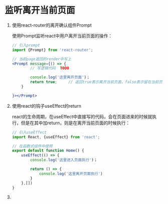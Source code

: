 # 监听离开当前页面

1. 使用react-router的离开确认组件Prompt
    
    使用Prompt监听react中用户离开当前页面的操作：
    
    ```jsx
    // 引入prompt
    import {Prompt} from 'react-router';
    
    // 当前page返回的render中写上
    <Prompt message={() => {
    		// 写逻辑代码  TODO
    
    		console.log('这里离开页面')；
    		return true;     // 返回true表示离开当前页面，false表示留在当前页面
    	}
    
    }></Prompt>
    ```
    
2. 使用react的钩子useEffect的return
    
    react的生命周期，在useEffect中直接写的代码，会在页面进来的时候就执行，但是在其中加return，则是在离开当前页面的时候执行：
    
    ```jsx
    // 引入useEffect
    import React, {useEffect} from 'react';
    
    // 在函数式组件中使用
    export default function Home() {
    	useEffect(() => {
    		console.log('这里进入页面执行')；
    
    		return () => {
    			console.log('这里离开页面执行')
    		}
    	},[])
    }
    
    ```
    
3.